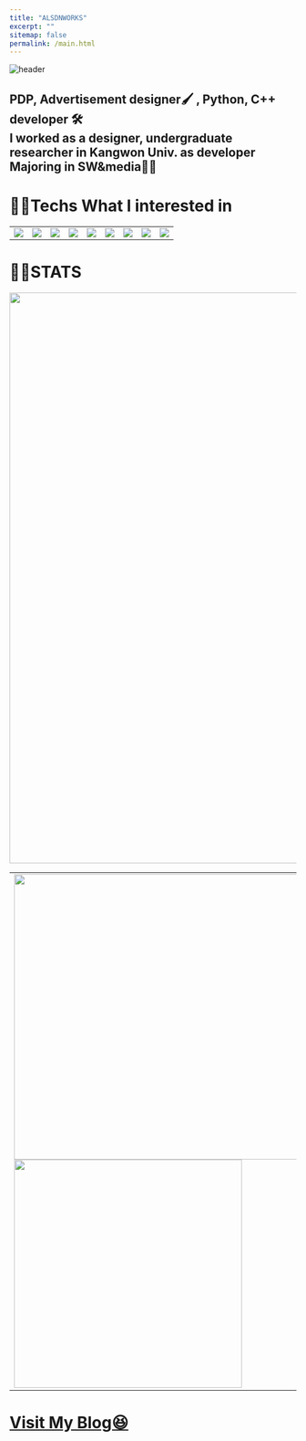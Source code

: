 ```yaml
---
title: "ALSDNWORKS"
excerpt: ""
sitemap: false
permalink: /main.html
---
```

![header](https://capsule-render.vercel.app/api?type=transparent&text=&gt;ALSDNWORKS&animation=blinking&fontColor=0000FF)

## PDP, Advertisement designer🖌 , Python, C++ developer 🛠 <br> I worked as a designer, undergraduate researcher in Kangwon Univ. as developer <br> Majoring in SW&media👨‍💻 

# 👨‍💻Techs What I interested in
<table>
  <tr>
    <td><img src="https://img.shields.io/badge/PS-31A8FF?style=flat-square&logo=Adobe Photoshop&logoColor=white"/></td>
    <td><img src="https://img.shields.io/badge/Ai-FF9A00?style=flat-square&logo=Adobe Illustrator&logoColor=white"/></td>
    <td><img src="https://img.shields.io/badge/VSCode-007ACC?style=flat-square&logo=Visual Studio Code&logoColor=white"/></td>
    <td><img src="https://img.shields.io/badge/Python-3776AB?style=flat-square&logo=Python&logoColor=white"/></td>
    <td><img src="https://img.shields.io/badge/Pandas-150458?style=flat-square&logo=pandas&logoColor=white"/></td>
    <td><img src="https://img.shields.io/badge/PyQt-41CD52?style=flat-square&logo=Qt&logoColor=white"/></td>
    <td><img src="https://img.shields.io/badge/JS-F7DF1E?style=flat-square&logo=JavaScript&logoColor=white"/></td>
    <td><img src="https://img.shields.io/badge/CPP-00599C?style=flat-square&logo=C%2B%2B&logoColor=white"/></td>
    <td><img src="https://img.shields.io/badge/MySQL-4479A1?style=flat-square&logo=MySQL&logoColor=white"/></td>
  </tr>
</table>

# 👨‍💻STATS

<img align="center" width=1000 src="https://github-profile-summary-cards.vercel.app/api/cards/profile-details?username=Alsdnworks&theme=monokai" />

<table>
  <tr>
    <td>
  <img align="center" width=500 src="https://github-readme-stats.vercel.app/api?username=Alsdnworks&show_icons=true&theme=synthwave" />
  <img align="center" width=400 src="http://mazassumnida.wtf/api/generate_badge?boj=alsdream702"/>
    </td>
  </tr>
</table>

# <a href="https://alsdnworks.github.io/">Visit My Blog😆</a>
